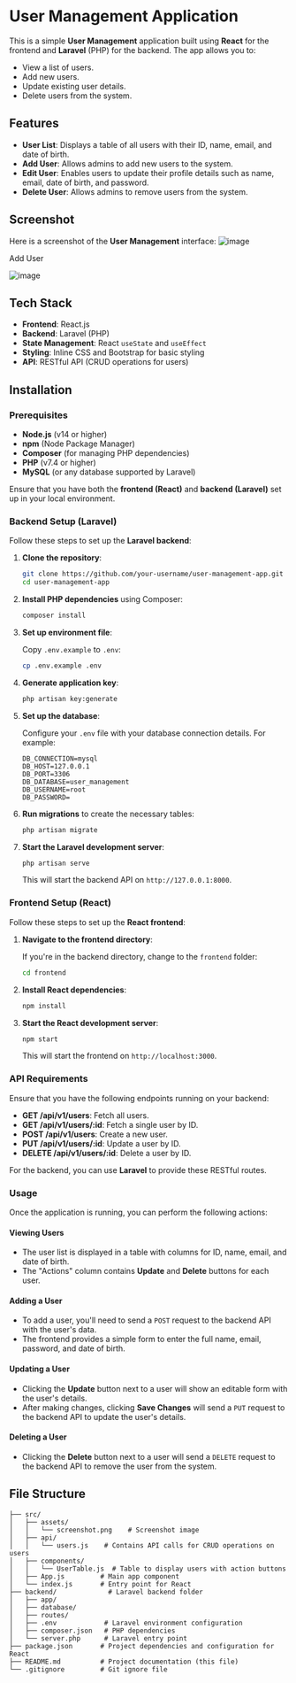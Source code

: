 # User Management Application

This is a simple **User Management** application built using **React** for the frontend and **Laravel** (PHP) for the backend. The app allows you to:

- View a list of users.
- Add new users.
- Update existing user details.
- Delete users from the system.

## Features

- **User List**: Displays a table of all users with their ID, name, email, and date of birth.
- **Add User**: Allows admins to add new users to the system.
- **Edit User**: Enables users to update their profile details such as name, email, date of birth, and password.
- **Delete User**: Allows admins to remove users from the system.

## Screenshot

Here is a screenshot of the **User Management** interface:
![image](https://github.com/user-attachments/assets/dbd5f6bc-1519-4e76-9df0-1770efba994f)

Add User

![image](https://github.com/user-attachments/assets/61387930-878a-462c-a5ec-d1369170213d)



## Tech Stack

- **Frontend**: React.js
- **Backend**: Laravel (PHP)
- **State Management**: React `useState` and `useEffect`
- **Styling**: Inline CSS and Bootstrap for basic styling
- **API**: RESTful API (CRUD operations for users)

## Installation

### Prerequisites

- **Node.js** (v14 or higher)
- **npm** (Node Package Manager)
- **Composer** (for managing PHP dependencies)
- **PHP** (v7.4 or higher)
- **MySQL** (or any database supported by Laravel)

Ensure that you have both the **frontend (React)** and **backend (Laravel)** set up in your local environment.

### Backend Setup (Laravel)

Follow these steps to set up the **Laravel backend**:

1. **Clone the repository**:

    ```bash
    git clone https://github.com/your-username/user-management-app.git
    cd user-management-app
    ```

2. **Install PHP dependencies** using Composer:

    ```bash
    composer install
    ```

3. **Set up environment file**:

    Copy `.env.example` to `.env`:

    ```bash
    cp .env.example .env
    ```

4. **Generate application key**:

    ```bash
    php artisan key:generate
    ```

5. **Set up the database**:

    Configure your `.env` file with your database connection details. For example:

    ```plaintext
    DB_CONNECTION=mysql
    DB_HOST=127.0.0.1
    DB_PORT=3306
    DB_DATABASE=user_management
    DB_USERNAME=root
    DB_PASSWORD=
    ```

6. **Run migrations** to create the necessary tables:

    ```bash
    php artisan migrate
    ```

7. **Start the Laravel development server**:

    ```bash
    php artisan serve
    ```

   This will start the backend API on `http://127.0.0.1:8000`.

### Frontend Setup (React)

Follow these steps to set up the **React frontend**:

1. **Navigate to the frontend directory**:

    If you're in the backend directory, change to the `frontend` folder:

    ```bash
    cd frontend
    ```

2. **Install React dependencies**:

    ```bash
    npm install
    ```

3. **Start the React development server**:

    ```bash
    npm start
    ```

   This will start the frontend on `http://localhost:3000`.

### API Requirements

Ensure that you have the following endpoints running on your backend:

- **GET /api/v1/users**: Fetch all users.
- **GET /api/v1/users/:id**: Fetch a single user by ID.
- **POST /api/v1/users**: Create a new user.
- **PUT /api/v1/users/:id**: Update a user by ID.
- **DELETE /api/v1/users/:id**: Delete a user by ID.

For the backend, you can use **Laravel** to provide these RESTful routes.

### Usage

Once the application is running, you can perform the following actions:

#### Viewing Users

- The user list is displayed in a table with columns for ID, name, email, and date of birth.
- The "Actions" column contains **Update** and **Delete** buttons for each user.

#### Adding a User

- To add a user, you'll need to send a `POST` request to the backend API with the user's data.
- The frontend provides a simple form to enter the full name, email, password, and date of birth.

#### Updating a User

- Clicking the **Update** button next to a user will show an editable form with the user's details.
- After making changes, clicking **Save Changes** will send a `PUT` request to the backend API to update the user's details.

#### Deleting a User

- Clicking the **Delete** button next to a user will send a `DELETE` request to the backend API to remove the user from the system.

## File Structure

```plaintext
├── src/
│   ├── assets/
│   │   └── screenshot.png    # Screenshot image
│   ├── api/
│   │   └── users.js    # Contains API calls for CRUD operations on users
│   ├── components/
│   │   └── UserTable.js  # Table to display users with action buttons
│   ├── App.js         # Main app component
│   └── index.js       # Entry point for React
├── backend/             # Laravel backend folder
│   ├── app/
│   ├── database/
│   ├── routes/
│   ├── .env            # Laravel environment configuration
│   ├── composer.json   # PHP dependencies
│   └── server.php      # Laravel entry point
├── package.json       # Project dependencies and configuration for React
├── README.md          # Project documentation (this file)
└── .gitignore         # Git ignore file
